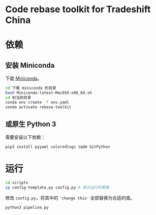 # Code rebase toolkit for Tradeshift China

# 依赖

## 安装 Miniconda
下载 [Miniconda](https://mirrors.tuna.tsinghua.edu.cn/anaconda/miniconda/Miniconda-latest-MacOSX-x86_64.sh)。
```bash
cd 下载 miniconda 的目录
bash Miniconda-latest-MacOSX-x86_64.sh
cd 到当前目录
conda env create -f env.yaml
conda activate rebase-toolkit
```

## 或原生 Python 3
需要安装以下依赖：
```bash
pip3 install pyyaml coloredlogs tqdm GitPython
```

# 运行
```bash
cd scripts
cp config-template.py config.py # 首次运行时需要
```
修改 `config.py`，将其中的 `'change this'` 全部替换为合适的值。
```bash
python3 pipeline.py
```

